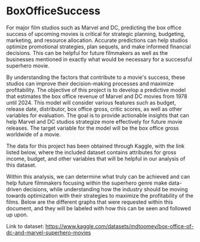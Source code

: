 # BoxOfficeSuccess
For major film studios such as Marvel and DC, predicting the box office success of upcoming movies is critical for strategic planning, budgeting, marketing, and resource allocation. Accurate predictions can help studios optimize promotional strategies, plan sequels, and make informed financial decisions. This can be helpful for future filmmakers as well as the businesses mentioned in exactly what would be necessary for a successful superhero movie.

By understanding the factors that contribute to a movie's success, these studios can improve their decision-making processes and maximize profitability. The objective of this project is to develop a predictive model that estimates the box office revenue of Marvel and DC movies from 1978 until 2024. This model will consider various features such as budget, release date, distributor, box office gross, critic scores, as well as other variables for evaluation. The goal is to provide actionable insights that can help Marvel and DC studios strategize more effectively for future movie releases. The target variable for the model will be the box office gross worldwide of a movie.

The data for this project has been obtained through Kaggle, with the link listed below, where the included dataset contains attributes for gross income, budget, and other variables that will be helpful in our analysis of this dataset. 

Within this analysis, we can determine what truly can be achieved and can help future filmmakers focusing within the superhero genre make data-driven decisions, while understanding how the industry should be moving towards optimization with their strategies to maximize the profitability of the films. Below are the different graphs that were requested within this document, and they will be labeled with how this can be seen and followed up upon.


Link to dataset: https://www.kaggle.com/datasets/mdtoomey/box-office-of-dc-and-marvel-superhero-movies
